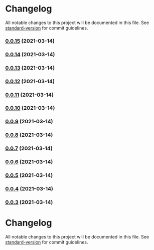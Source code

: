 # Changelog

All notable changes to this project will be documented in this file. See [standard-version](https://github.com/conventional-changelog/standard-version) for commit guidelines.

### [0.0.15](https://github.com/codermango/forum-server/compare/v0.0.14...v0.0.15) (2021-03-14)

### [0.0.14](https://github.com/codermango/forum-server/compare/v0.0.13...v0.0.14) (2021-03-14)

### [0.0.13](https://github.com/codermango/forum-server/compare/v0.0.12...v0.0.13) (2021-03-14)

### [0.0.12](https://github.com/codermango/forum-server/compare/v0.0.11...v0.0.12) (2021-03-14)

### [0.0.11](https://github.com/codermango/forum-server/compare/v0.0.10...v0.0.11) (2021-03-14)

### [0.0.10](https://github.com/codermango/forum-server/compare/v0.0.9...v0.0.10) (2021-03-14)

### [0.0.9](https://github.com/codermango/forum-server/compare/v0.0.8...v0.0.9) (2021-03-14)

### [0.0.8](https://github.com/codermango/forum-server/compare/v0.0.7...v0.0.8) (2021-03-14)

### [0.0.7](https://github.com/codermango/forum-server/compare/v0.0.6...v0.0.7) (2021-03-14)

### [0.0.6](https://github.com/codermango/forum-server/compare/v0.0.5...v0.0.6) (2021-03-14)

### [0.0.5](https://github.com/codermango/forum-server/compare/v0.0.4...v0.0.5) (2021-03-14)

### [0.0.4](https://github.com/codermango/forum-server/compare/v0.0.3...v0.0.4) (2021-03-14)

### [0.0.3](https://github.com/codermango/forum-server/compare/v0.0.2...v0.0.3) (2021-03-14)

# Changelog

All notable changes to this project will be documented in this file. See [standard-version](https://github.com/conventional-changelog/standard-version) for commit guidelines.
